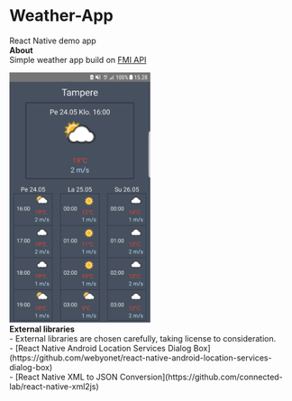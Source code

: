 # Weather-App
React Native demo app
<br>
<b>About</b><br>
Simple weather app build on [FMI API](http://catalog.fmi.fi)

<img src="/screenshots/33514109_2199175396765550_7927328512409600000_n.png" width="250" alt="Weather App">
<br>
<b>External libraries</b><br>
- External libraries are chosen carefully, taking license to consideration.<br>
- [React Native Android Location Services Dialog Box](https://github.com/webyonet/react-native-android-location-services-dialog-box)<br>
- [React Native XML to JSON Conversion](https://github.com/connected-lab/react-native-xml2js)
